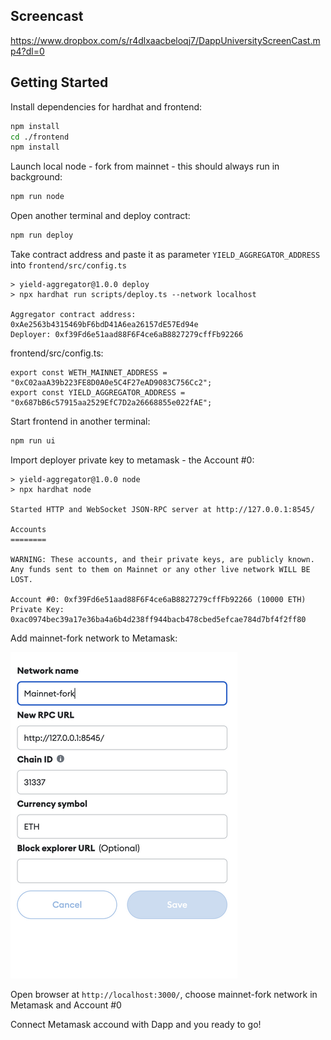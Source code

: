 ## Screencast

https://www.dropbox.com/s/r4dlxaacbeloqj7/DappUniversityScreenCast.mp4?dl=0


## Getting Started

Install dependencies for hardhat and frontend:

```bash
npm install
cd ./frontend
npm install
```

Launch local node - fork from mainnet - this should always run in background:
```bash
npm run node
```

Open another terminal and deploy contract:
```bash
npm run deploy
```

Take contract address and paste it as parameter `YIELD_AGGREGATOR_ADDRESS` into `frontend/src/config.ts`
```
> yield-aggregator@1.0.0 deploy
> npx hardhat run scripts/deploy.ts --network localhost

Aggregator contract address: 0xAe2563b4315469bF6bdD41A6ea26157dE57Ed94e
Deployer: 0xf39Fd6e51aad88F6F4ce6aB8827279cffFb92266
```

frontend/src/config.ts:
```
export const WETH_MAINNET_ADDRESS = "0xC02aaA39b223FE8D0A0e5C4F27eAD9083C756Cc2";
export const YIELD_AGGREGATOR_ADDRESS = "0x687bB6c57915aa2529EfC7D2a26668855e022fAE";
```

Start frontend in another terminal:
```bash
npm run ui
```

Import deployer private key to metamask - the Account #0:
```
> yield-aggregator@1.0.0 node
> npx hardhat node

Started HTTP and WebSocket JSON-RPC server at http://127.0.0.1:8545/

Accounts
========

WARNING: These accounts, and their private keys, are publicly known.
Any funds sent to them on Mainnet or any other live network WILL BE LOST.

Account #0: 0xf39Fd6e51aad88F6F4ce6aB8827279cffFb92266 (10000 ETH)
Private Key: 0xac0974bec39a17e36ba4a6b4d238ff944bacb478cbed5efcae784d7bf4f2ff80
```

Add mainnet-fork network to Metamask:

![Screenshot](mainnet-fork.png)


Open browser at `http://localhost:3000/`, choose mainnet-fork network in Metamask and Account #0

Connect Metamask accound with Dapp and you ready to go!


